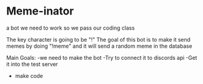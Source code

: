 # Meme-inator
a bot we need to work so we pass our coding class

The key character is going to be "!"
The goal of this bot is to make it send memes by doing "!meme"
and it will send a random meme in the database

Main Goals:
-we need to make the bot
-Try to connect it to discords api
-Get it into the test server
- make code


